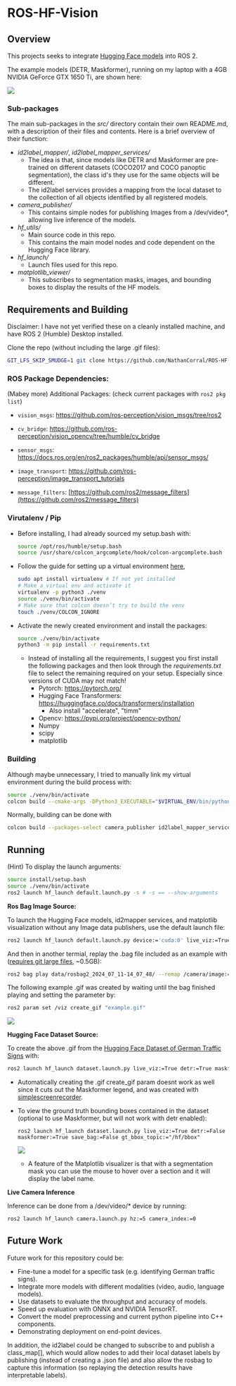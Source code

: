 # ROS-HF-Vision

## Overview

This projects seeks to integrate [Hugging Face models](https://huggingface.co/models) into ROS 2. 

The example models (DETR, Maskformer), running on my laptop with a 4GB NVIDIA GeForce GTX 1650 Ti, are shown here:

![](./doc/gifs/ex_german_roads.gif)



### Sub-packages 

The main sub-packages in the *src/* directory contain their own README.md, with a description of their files and contents.  Here is a brief overview of their function:

- *id2label_mapper/*, *id2label_mapper_services/*
  - The idea is that, since models like DETR and Maskformer are pre-trained on different datasets (COCO2017 and COCO panoptic segmentation), the class id's they use for the same objects will be different.
  - The id2label services provides a mapping from the local dataset to the collection of all objects identified by all registered models.
- *camera_publisher/*
  - This contains simple nodes for publishing Images from a  /dev/video*, allowing live inference of the models.
- *hf_utils/*
  - Main source code in this repo.
  - This contains the main model nodes and code dependent on the Hugging Face library.
- *hf_launch/*
  - Launch files used for this repo.
- *matplotlib_viewer/*
  - This subscribes to segmentation masks, images, and bounding boxes to display the results of the HF models.



## Requirements and Building



Disclaimer:  I have not yet verified these on a cleanly installed machine, and have ROS 2 (Humble) Desktop installed.

Clone the repo (without including the large .gif files):

```bash
GIT_LFS_SKIP_SMUDGE=1 git clone https://github.com/NathanCorral/ROS-HF-Vision.git
```

### ROS Package Dependencies:

(Mabey more) Additional Packages: (check current packages with `ros2 pkg list`)

- `vision_msgs`:   https://github.com/ros-perception/vision_msgs/tree/ros2

- `cv_bridge`:   https://github.com/ros-perception/vision_opencv/tree/humble/cv_bridge 

- `sensor_msgs`:  https://docs.ros.org/en/ros2_packages/humble/api/sensor_msgs/

- `image_transport`:  https://github.com/ros-perception/image_transport_tutorials

- `message_filters`:  [https://github.com/ros2/message_filters](https://github.com/ros2/message_filters)

### Virutalenv / Pip

- Before installing, I had already sourced my setup.bash with:

  ```bash
  source /opt/ros/humble/setup.bash
  source /usr/share/colcon_argcomplete/hook/colcon-argcomplete.bash
  ```

- Follow the guide for setting up a virtual environment [here](https://docs.ros.org/en/humble/How-To-Guides/Using-Python-Packages.html#installing-via-a-virtual-environment), 

  ```bash
  sudo apt install virtualenv # If not yet installed
  # Make a virtual env and activate it
  virtualenv -p python3 ./venv
  source ./venv/bin/activate
  # Make sure that colcon doesn’t try to build the venv
  touch ./venv/COLCON_IGNORE
  ```

- Activate the newly created environment and install the packages:

  ```bash
  source ./venv/bin/activate
  python3 -m pip install -r requirements.txt
  ```

  - Instead of installing all the requirements, I suggest you first install the following packages and then look through the *requirements.txt* file to select the remaining required on your setup.  Especially since versions of CUDA may not match!
    - Pytorch:  https://pytorch.org/
    - Hugging Face Transformers:  https://huggingface.co/docs/transformers/installation
      - Also install "accelerate", "timm"
    - Opencv:  https://pypi.org/project/opencv-python/
    - Numpy
    - scipy
    - matplotlib



### Building

Although maybe unnecessary, I tried to manually link my virtual environment during the build process with:

```bash
source ./venv/bin/activate
colcon build --cmake-args -DPython3_EXECUTABLE="$VIRTUAL_ENV/bin/python"
```

Normally, building can be done with

```bash
colcon build --packages-select camera_publisher id2label_mapper_services id2label_mapper matplotlib_viewer hf_utils hf_launch
```



## Running

(Hint) To display the launch arguments:

```bash
source install/setup.bash
source ./venv/bin/activate
ros2 launch hf_launch default.launch.py -s # -s == --show-arguments
```



**Ros Bag Image Source:**

To launch the Hugging Face models, id2mapper services, and matplotlib visualization without any Image data publishers, use the default launch file:

```bash
ros2 launch hf_launch default.launch.py device:='cuda:0' live_viz:=True detr:=True maskformer:=False save_bag:=False
```

And then in another termial, replay the .bag file included as an example with ([requires git large files](https://docs.github.com/en/repositories/working-with-files/managing-large-files/installing-git-large-file-storage), ~0.5GB):

```bash
ros2 bag play data/rosbag2_2024_07_11-14_07_48/ --remap /camera/image:=/image
```

The following example .gif was created by waiting until the bag finished playing and setting the parameter by:

```bash
ros2 param set /viz create_gif "example.gif"
```

![](./doc/gifs/example_home3.gif)

**Hugging Face Dataset Source:**

To create the above .gif from the [Hugging Face Dataset of German Traffic Signs](https://huggingface.co/datasets/keremberke/german-traffic-sign-detection) with:

```bash
ros2 launch hf_launch dataset.launch.py live_viz:=True detr:=True maskformer:=True save_bag:=False
```

- Automatically creating the .gif create_gif param doesnt work as well since it cuts out the Maskformer legend, and was created with [simplescreenrecorder](https://www.maartenbaert.be/simplescreenrecorder/).

- To view the ground truth bounding boxes contained in the dataset (optional to use Maskformer, but will not work with detr enabled):

  ```
  ros2 launch hf_launch dataset.launch.py live_viz:=True detr:=False maskformer:=True save_bag:=False gt_bbox_topic:="/hf/bbox"
  ```

  ![](./doc/images/ex_GermanTrafficSigns_Maskformer.png)

  - A feature of the Matplotlib visualizer is that with a segmentation mask you can use the mouse to hover over a section and it will display the label name.



**Live Camera Inference**

Inference can be done from a /dev/video/* device by running:

```bash
ros2 launch hf_launch camera.launch.py hz:=5 camera_index:=0
```





## Future Work

Future work for this repository could be:

- Fine-tune a model for a specific task (e.g. identifying German traffic signs).
- Integrate more models with different modalities (video, audio, language models).
- Use datasets to evaluate the throughput and accuracy of models.
- Speed up evaluation with ONNX and NVIDIA TensorRT.
- Convert the model preprocessing and current python pipeline into C++ components.
- Demonstrating deployment on end-point devices.



In addition, the id2label could be changed to subscribe to and publish a class_map[], which would allow nodes to add their local dataset labels by publishing (instead of creating a .json file) and also allow the rosbag to capture this information (so replaying the detection results have interpretable labels).












